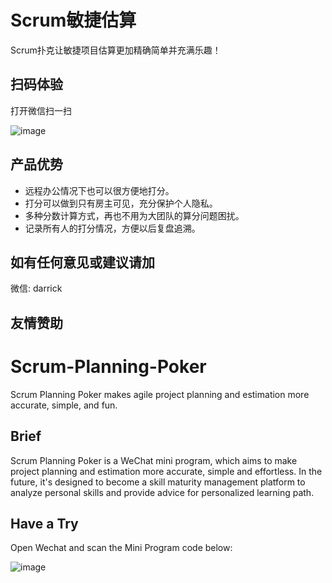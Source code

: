 Scrum敏捷估算
=====================
Scrum扑克让敏捷项目估算更加精确简单并充满乐趣！

扫码体验
---------------------
打开微信扫一扫

![image](https://github.com/yociduo/scrum-planning-poker/blob/develop/img/minipcode_258.jpg)

产品优势
-----------------
* 远程办公情况下也可以很方便地打分。
* 打分可以做到只有房主可见，充分保护个人隐私。
* 多种分数计算方式，再也不用为大团队的算分问题困扰。
* 记录所有人的打分情况，方便以后复盘追溯。

如有任何意见或建议请加
----------------
微信: darrick

友情赞助
--------------


Scrum-Planning-Poker
=======================
Scrum Planning Poker makes agile project planning and estimation more accurate, simple, and fun.

Brief
------
Scrum Planning Poker is a WeChat mini program, which aims to make project planning and estimation more accurate, simple and effortless. In the future, it's designed to become a skill maturity management platform to analyze personal skills and provide advice for personalized learning path.

Have a Try
--------
Open Wechat and scan the Mini Program code below:

![image](https://github.com/yociduo/scrum-planning-poker/blob/develop/img/minipcode_258.jpg)
